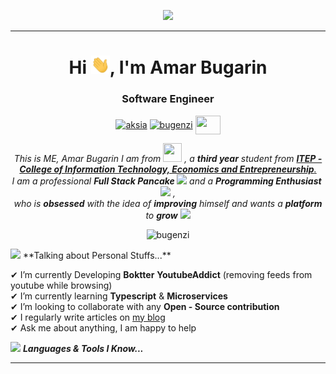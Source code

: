 
<p align="center">
  <img src="https://github.com/thompsonemerson/thompsonemerson/raw/master/cover-thompson.png" height="200"/>
</p>
<hr>
<h1 align="center">Hi <img src="https://raw.githubusercontent.com/ABSphreak/ABSphreak/master/gifs/Hi.gif" width="30px">, I'm Amar Bugarin</h1>
<h3 align="center">Software Engineer </h3>
<p align="center">
<a href="https://www.linkedin.com/in/amar-bugarin-96a6a21a3/" target="blank"><img align="center" src="https://cdn.jsdelivr.net/npm/simple-icons@3.0.1/icons/linkedin.svg" alt="aksia" height="30" width="40" /></a>
<a href="https://twitter.com/Bugenzi98" target="blank"><img align="center" src="https://cdn.jsdelivr.net/npm/simple-icons@3.0.1/icons/twitter.svg" alt="bugenzi" height="30" width="40" /></a>
 <a href = "mailto: amarbugarin@outlook.com"><img align="center" src="https://simpleicons.org/icons/gmail.svg" height="30" width="40" /></a>
  

</p>
</p>



<p align="center">
  <em>
    This is ME, Amar Bugarin I am from   <img src="https://cultofthepartyparrot.com/flags/hd/bosniaandherzegovinaparrot.gif" width="30" height="30"/> , a <b>third year</b> student from <a href="https://www.itep.edu.ba/"> <b>ITEP - College of Information Technology, Economics and Entrepreneurship</b>.</a> <br>
    I am a professional <b>Full Stack Pancake </b> <img src="https://github.com/TheDudeThatCode/TheDudeThatCode/blob/master/Assets/Developer.gif" width="30px"> and a <b>Programming Enthusiast</b>&nbsp;<img src="https://github.com/TheDudeThatCode/TheDudeThatCode/blob/master/Assets/Designer.gif" width="36px">&nbsp,<br>who is <b>obsessed</b>
    with the idea of <b>improving</b> himself and wants a <b>platform</b> to 
    <b>grow</b> <img src="https://github.com/TheDudeThatCode/TheDudeThatCode/blob/master/Assets/Rocket.gif" width="18px">
  </em> 
  <br>
</p>



<p align="center">
<img src="https://i.giphy.com/media/35KmddtenRJmKhjrvJ/giphy.webp" alt="bugenzi" />
</p>
<img src="https://media.giphy.com/media/ObNTw8Uzwy6KQ/giphy.gif" width="30px">&nbsp;**Talking about Personal Stuffs...**


✔ I’m currently Developing **Boktter** **YoutubeAddict** (removing feeds from youtube while browsing)<br>
✔ I’m currently learning **Typescript** & **Microservices**<br>
✔ I’m looking to collaborate with any **Open - Source contribution**<br>
✔ I regularly write articles on [my blog](https://amarbugarin.com/diary) <br>
✔ Ask me about anything, I am happy to help<br>

 

<img src="https://media.giphy.com/media/ObNTw8Uzwy6KQ/giphy.gif" width="30px">&nbsp;***Languages & Tools I Know...***
<p align="left">
<!--   
  <img height="50" src="https://github.com/uannabi/-/blob/master/resource/python-icon.svg">
  <img height="50" src="https://github.com/uannabi/-/blob/master/resource/jp.svg"> 
   <img height="50" src="https://github.com/uannabi/-/blob/master/resource/docker-ar21.svg"> 
  <img height="50" src="https://github.com/uannabi/-/blob/master/resource/git.svg"> 
   <img height="50" src="https://github.com/uannabi/-/blob/master/resource/linux-ar21.svg">
   <img height="50" src="https://github.com/uannabi/-/blob/master/resource/other/mongodb-ar21.svg"> 
   <img height="50" src="https://github.com/uannabi/-/blob/master/resource/other/postgresql-ar21.svg"> 
   <img height="50" src="https://github.com/Akash-chowrasia/Akash-chowrasia/blob/main/images/flask.svg">
   <img height="50" src="https://raw.githubusercontent.com/devicons/devicon/master/icons/css3/css3-original-wordmark.svg"> 
   <img height="50" src="https://raw.githubusercontent.com/devicons/devicon/master/icons/express/express-original-wordmark.svg">
  <img height="50" src="https://raw.githubusercontent.com/devicons/devicon/master/icons/javascript/javascript-original.svg"> 
   <img height="50" src="https://raw.githubusercontent.com/devicons/devicon/master/icons/nodejs/nodejs-original-wordmark.svg"> 
  <img height="50" src="https://raw.githubusercontent.com/devicons/devicon/master/icons/react/react-original-wordmark.svg"> 
   <img height="50" src="https://raw.githubusercontent.com/devicons/devicon/master/icons/sass/sass-original.svg"> 
   <img height="50" src="  https://raw.githubusercontent.com/detain/svg-logos/780f25886640cef088af994181646db2f6b1a3f8/svg/selenium-logo.svg
"> -->
  







<hr>


<!--
**bugenzi/bugenzi** is a ✨ _special_ ✨ repository because its `README.md` (this file) appears on your GitHub profile.

Here are some ideas to get you started:

- 🔭 I’m currently working on ...
- 🌱 I’m currently learning ...
- 👯 I’m looking to collaborate on ...
- 🤔 I’m looking for help with ...
- 💬 Ask me about ...
- 📫 How to reach me: ...
- 😄 Pronouns: ...
- ⚡ Fun fact: ...
-->
